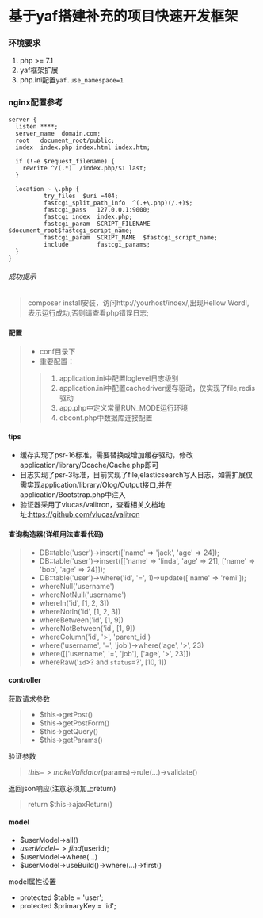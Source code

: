 # 基于yaf搭建补充的项目快速开发框架

### 环境要求
1. php >= 7.1
2. yaf框架扩展
3. php.ini配置``yaf.use_namespace=1``

### nginx配置参考
```
server {
  listen ****;
  server_name  domain.com;
  root   document_root/public;
  index  index.php index.html index.htm;

  if (!-e $request_filename) {
    rewrite ^/(.*)  /index.php/$1 last;
  }

  location ~ \.php {
          try_files  $uri =404;
          fastcgi_split_path_info  ^(.+\.php)(/.+)$;
          fastcgi_pass   127.0.0.1:9000;
          fastcgi_index  index.php;
          fastcgi_param  SCRIPT_FILENAME $document_root$fastcgi_script_name;
          fastcgi_param  SCRIPT_NAME  $fastcgi_script_name;
          include        fastcgi_params;
  }
}
```


###### 成功提示
> composer install安装，访问http://yourhost/index/,出现Hellow Word!, 表示运行成功,否则请查看php错误日志;

#### 配置
>* conf目录下
>* 重要配置：
>> 1. application.ini中配置loglevel日志级别
>> 2. application.ini中配置cachedriver缓存驱动，仅实现了file,redis驱动
>> 3. app.php中定义常量RUN_MODE运行环境
>> 4. dbconf.php中数据库连接配置

#### tips
* 缓存实现了psr-16标准，需要替换或增加缓存驱动，修改application/library/Ocache/Cache.php即可
* 日志实现了psr-3标准，目前实现了file,elasticsearch写入日志，如需扩展仅需实现application/library/Olog/Output接口,并在
application/Bootstrap.php中注入
* 验证器采用了vlucas/valitron，查看相关文档地址:https://github.com/vlucas/valitron

#### 查询构造器(详细用法查看代码)
>* DB::table('user')->insert(['name' => 'jack', 'age' => 24]);
>* DB::table('user')->insert([['name' => 'linda', 'age' => 21], ['name' => 'bob', 'age' => 24]]);
>* DB::table('user')->where('id', '=', 1)->update(['name' => 'remi']);
>* whereNull('username')
>* whereNotNull('username')
>* whereIn('id', [1, 2, 3])
>* whereNotIn('id', [1, 2, 3])
>* whereBetween('id', [1, 9])
>* whereNotBetween('id', [1, 9])
>* whereColumn('id', '>', 'parent_id')
>* where('username', '=', 'job')->where('age', '>', 23)
>* where([['username', '=', 'job'], ['age', '>', 23]])
>* whereRaw('`id`>? and `status`=?', [10, 1])

#### controller
获取请求参数
>* $this->getPost()
>* $this->getPostForm()
>* $this->getQuery()
>* $this->getParams()

验证参数
> $this->makeValidator($params)->rule(...)->validate()

返回json响应(注意必须加上return)
> return $this->ajaxReturn()

#### model
* $userModel->all()
* $userModel->find($userid);
* $userModel->where(...)
* $userModel->useBuild()->where(...)->first()

model属性设置
* protected $table = 'user';
* protected $primaryKey = 'id';
 